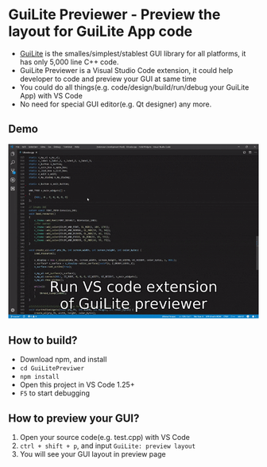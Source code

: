 # GuiLite Previewer - Preview the layout for GuiLite App code
- [GuiLite](https://github.com/idea4good/GuiLite) is the smalles/simplest/stablest GUI library for all platforms, it has only 5,000 line C++ code.
- GuiLite Previewer is a Visual Studio Code extension, it could help developer to code and preview your GUI at same time
- You could do all things(e.g. code/design/build/run/debug your GuiLite App) with VS Code
- No need for special GUI editor(e.g. Qt designer) any more.

## Demo
![demo](demo.gif)

## How to build?
- Download npm, and install
- `cd GuiLitePreviwer`
- `npm install` 
- Open this project in VS Code 1.25+
- `F5` to start debugging

## How to preview your GUI?
1. Open your source code(e.g. test.cpp) with VS Code
2. `ctrl + shift + p`, and input `GuiLite: preview layout`
3. You will see your GUI layout in preview page
